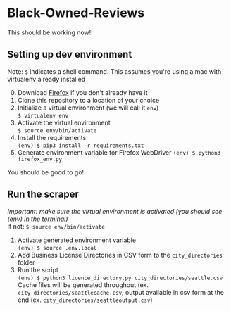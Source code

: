 # Black-Owned-Reviews

This should be working now!!  

## Setting up dev environment
Note: `$` indicates a shell command. This assumes you're using a mac with virtualenv already installed  

0. Download [Firefox](https://www.mozilla.org/en-US/firefox/browsers/) if you don't already have it 
1. Clone this repository to a location of your choice  
2. Initialize a virtual environment (we will call it `env`)  
`$ virtualenv env`  
3. Activate the virtual environment  
`$ source env/bin/activate`  
4. Install the requirements  
`(env) $ pip3 install -r requirements.txt`  
5. Generate environment variable for Firefox WebDriver 
`(env) $ python3 firefox_env.py`

You should be good to go!

## Run the scraper
*Important: make sure the virtual environment is activated (you should see (env) in the terminal)*  
If not: `$ source env/bin/activate`  

1. Activate generated environment variable  
`(env) $ source .env.local`   
2. Add Business License Directories in CSV form to the `city_directories` folder  
3. Run the script  
`(env) $ python3 licence_directory.py city_directories/seattle.csv`  
Cache files will be generated throughout (ex. `city_directories/seattlecache.csv`, output available in csv form at the end (ex. `city_directories/seattleoutput.csv`)

